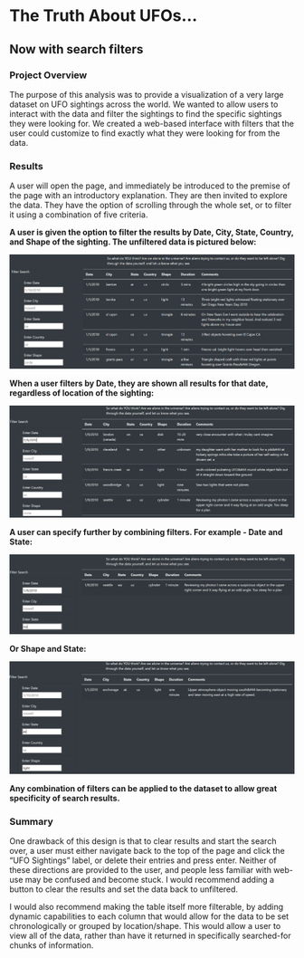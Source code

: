 # The Truth About UFOs… 
## Now with search filters

### Project Overview
The purpose of this analysis was to provide a visualization of a very large dataset on UFO sightings across the world.  We wanted to allow users to interact with the data and filter the sightings to find the specific sightings they were looking for.  We created a web-based interface with filters that the user could customize to find exactly what they were looking for from the data.

### Results
A user will open the page, and immediately be introduced to the premise of the page with an introductory explanation.  They are then invited to explore the data.  They have the option of scrolling through the whole set, or to filter it using a combination of five criteria.  

**A user is given the option to filter the results by Date, City, State, Country, and Shape of the sighting.  The unfiltered data is pictured below:**

![unfilteredData.PNG](https://github.com/Alawler12/UFOs/blob/main/static/images/screenshots/unfilteredData.PNG)

**When a user filters by Date, they are shown all results for that date, regardless of location of the sighting:**

![dateFilter.PNG](https://github.com/Alawler12/UFOs/blob/main/static/images/screenshots/dateFilter.PNG)

**A user can specify further by combining filters. For example - Date and State:**

![dateState.PNG](https://github.com/Alawler12/UFOs/blob/main/static/images/screenshots/dateState.PNG)

**Or Shape and State:**

![lightState.PNG](https://github.com/Alawler12/UFOs/blob/main/static/images/screenshots/lightState.PNG)

**Any combination of filters can be applied to the dataset to allow great specificity of search results.**

### Summary
One drawback of this design is that to clear results and start the search over, a user must either navigate back to the top of the page and click the “UFO Sightings” label, or delete their entries and press enter.  Neither of these directions are provided to the user, and people less familiar with web-use may be confused and become stuck.  I would recommend adding a button to clear the results and set the data back to unfiltered.  

I would also recommend making the table itself more filterable, by adding dynamic capabilities to each column that would allow for the data to be set chronologically or grouped by location/shape.  This would allow a user to view all of the data, rather than have it returned in specifically searched-for chunks of information.  
